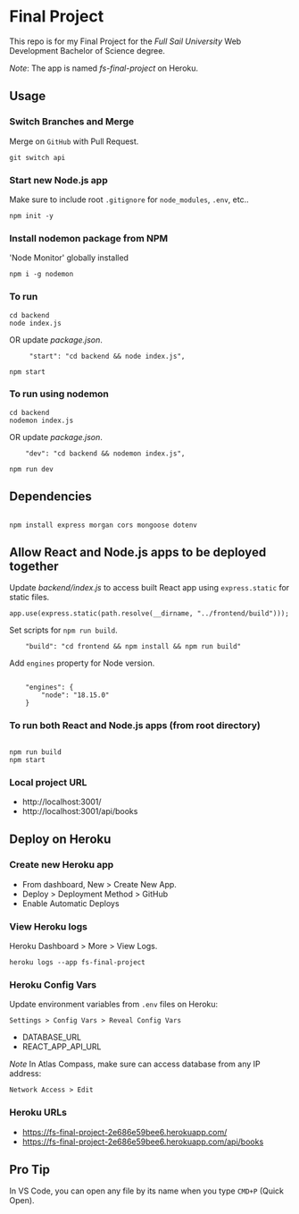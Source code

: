 # Final Project

This repo is for my Final Project for the _Full Sail University_ Web Development Bachelor of Science degree.

_Note_: The app is named _fs-final-project_ on Heroku.

## Usage

### Switch Branches and Merge

Merge on `GitHub` with Pull Request.

```
git switch api
```

### Start new Node.js app

Make sure to include root `.gitignore` for `node_modules`, `.env`, etc..

```
npm init -y
```

### Install nodemon package from NPM

'Node Monitor' globally installed

```
npm i -g nodemon
```

### To run

```
cd backend
node index.js
```

OR update _package.json_.

```
     "start": "cd backend && node index.js",
```

```
npm start
```

### To run using nodemon

```
cd backend
nodemon index.js
```

OR update _package.json_.

```
    "dev": "cd backend && nodemon index.js",
```

```
npm run dev

```

## Dependencies

```

npm install express morgan cors mongoose dotenv

```

## Allow React and Node.js apps to be deployed together

Update _backend/index.js_ to access built React app using `express.static` for static files.

```
app.use(express.static(path.resolve(__dirname, "../frontend/build")));
```

Set scripts for `npm run build`.

```
    "build": "cd frontend && npm install && npm run build"

```

Add `engines` property for Node version.

```

    "engines": {
        "node": "18.15.0"
    }

```

### To run both React and Node.js apps (from root directory)

```

npm run build
npm start

```

### Local project URL

- http://localhost:3001/
- http://localhost:3001/api/books

## Deploy on Heroku

### Create new Heroku app

- From dashboard, New > Create New App.
- Deploy > Deployment Method > GitHub
- Enable Automatic Deploys

### View Heroku logs

Heroku Dashboard > More > View Logs.

```
heroku logs --app fs-final-project
```

### Heroku Config Vars

Update environment variables from `.env` files on Heroku:

`Settings > Config Vars > Reveal Config Vars`

- DATABASE_URL
- REACT_APP_API_URL

_Note_ In Atlas Compass, make sure can access database from any IP address:

`Network Access > Edit`

### Heroku URLs

- https://fs-final-project-2e686e59bee6.herokuapp.com/
- https://fs-final-project-2e686e59bee6.herokuapp.com/api/books

## Pro Tip

In VS Code, you can open any file by its name when you type `CMD+P` (Quick Open).

